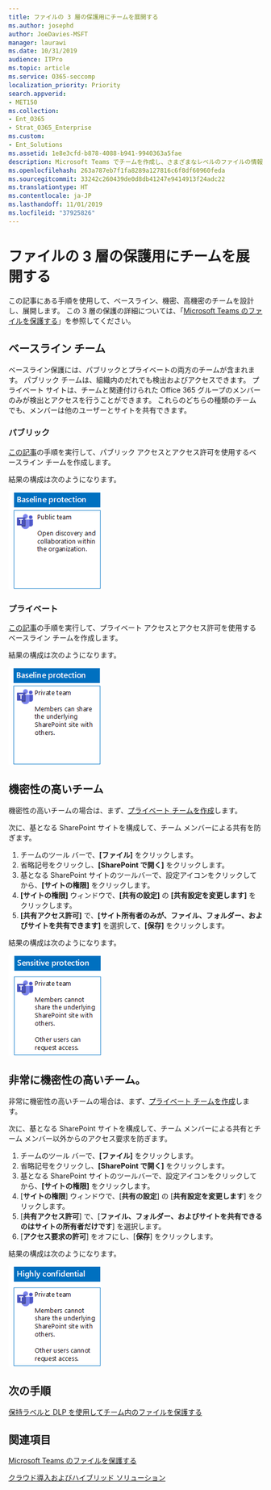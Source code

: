 ```yaml
---
title: ファイルの 3 層の保護用にチームを展開する
ms.author: josephd
author: JoeDavies-MSFT
manager: laurawi
ms.date: 10/31/2019
audience: ITPro
ms.topic: article
ms.service: O365-seccomp
localization_priority: Priority
search.appverid:
- MET150
ms.collection:
- Ent_O365
- Strat_O365_Enterprise
ms.custom:
- Ent_Solutions
ms.assetid: 1e8e3cfd-b878-4088-b941-9940363a5fae
description: Microsoft Teams でチームを作成し、さまざまなレベルのファイルの情報保護用に構成します。
ms.openlocfilehash: 263a787eb7f1fa8289a127816c6f8df60960feda
ms.sourcegitcommit: 33242c260439de0d8db41247e9414913f24adc22
ms.translationtype: HT
ms.contentlocale: ja-JP
ms.lasthandoff: 11/01/2019
ms.locfileid: "37925826"
---
```

# <a name="deploy-teams-for-three-tiers-of-protection-for-files"></a>ファイルの 3 層の保護用にチームを展開する

この記事にある手順を使用して、ベースライン、機密、高機密のチームを設計し、展開します。 この 3 層の保護の詳細については、「[Microsoft Teams のファイルを保護する](secure-files-in-teams.md)」を参照してください。
  
## <a name="baseline-teams"></a>ベースライン チーム

ベースライン保護には、パブリックとプライベートの両方のチームが含まれます。 パブリック チームは、組織内のだれでも検出およびアクセスできます。 プライベート サイトは、チームと関連付けられた Office 365 グループのメンバーのみが検出とアクセスを行うことができます。 これらのどちらの種類のチームでも、メンバーは他のユーザーとサイトを共有できます。
  
### <a name="public"></a>パブリック

[この記事](https://support.office.com/article/create-a-team-from-scratch-174adf5f-846b-4780-b765-de1a0a737e2b)の手順を実行して、パブリック アクセスとアクセス許可を使用するベースライン チームを作成します。

結果の構成は次のようになります。
  
![パブリック チームのベースライン レベルの保護。](../media/baseline-public-team.png)
  
### <a name="private"></a>プライベート

[この記事](https://support.office.com/article/create-a-team-from-scratch-174adf5f-846b-4780-b765-de1a0a737e2b)の手順を実行して、プライベート アクセスとアクセス許可を使用するベースライン チームを作成します。

結果の構成は次のようになります。

![プライベート チーム サイトのベースライン レベルの保護。](../media/baseline-private-team.png)
  
## <a name="sensitive-teams"></a>機密性の高いチーム

機密性の高いチームの場合は、まず、[プライベート チームを作成](https://support.office.com//article/create-a-team-from-scratch-174adf5f-846b-4780-b765-de1a0a737e2b)します。

次に、基となる SharePoint サイトを構成して、チーム メンバーによる共有を防ぎます。

1.  チームのツール バーで、**[ファイル]** をクリックします。
2.  省略記号をクリックし、**[SharePoint で開く]** をクリックします。
3.  基となる SharePoint サイトのツールバーで、設定アイコンをクリックしてから、**[サイトの権限]** をクリックします。
4.  **[サイトの権限]** ウィンドウで、**[共有の設定]** の **[共有設定を変更します]** をクリックします。
5.  **[共有アクセス許可]** で、**[サイト所有者のみが、ファイル、フォルダー、およびサイトを共有できます]** を選択して、**[保存]** をクリックします。

結果の構成は次のようになります。
  
![チームの機密の保護。](../media/sensitive-team.png)
 

## <a name="highly-confidential-teams"></a>非常に機密性の高いチーム。

非常に機密性の高いチームの場合は、まず、[プライベート チームを作成](https://support.office.com//article/create-a-team-from-scratch-174adf5f-846b-4780-b765-de1a0a737e2b)します。

次に、基となる SharePoint サイトを構成して、チーム メンバーによる共有とチーム メンバー以外からのアクセス要求を防ぎます。

1.  チームのツール バーで、**[ファイル]** をクリックします。
2.  省略記号をクリックし、**[SharePoint で開く]** をクリックします。
3.  基となる SharePoint サイトのツールバーで、設定アイコンをクリックしてから、**[サイトの権限]** をクリックします。
4.  [**サイトの権限**] ウィンドウで、[**共有の設定**] の [**共有設定を変更します**] をクリックします。
5.  [**共有アクセス許可**] で、[**ファイル、フォルダー、およびサイトを共有できるのはサイトの所有者だけです**] を選択します。
6.  [**アクセス要求の許可**] をオフにし、[**保存**] をクリックします。

結果の構成は次のようになります。
  
![チームの非常に機密性の高い社外秘の保護。](../media/highly-confidential-team.png)  
  
## <a name="next-step"></a>次の手順

[保持ラベルと DLP を使用してチーム内のファイルを保護する](deploy-teams-retention-DLP.md)

## <a name="see-also"></a>関連項目

[Microsoft Teams のファイルを保護する](secure-files-in-teams.md)
  
[クラウド導入およびハイブリッド ソリューション](https://docs.microsoft.com/office365/enterprise/cloud-adoption-and-hybrid-solutions)
